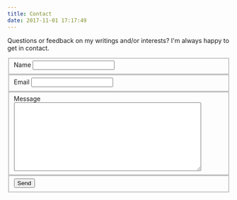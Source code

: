 ```yaml
---
title: Contact
date: 2017-11-01 17:17:49
---
```


Questions or feedback on my writings and/or interests? I'm always happy to get
in contact.

<form action="https://formspree.io/msanatan@gmail.com"
    method="POST"
    id="contact">
    <fieldset class="field">
        <label for="name">Name</label>
        <input type="text" name="name" class="contact-text-input" required />
    </fieldset>
    <fieldset class="field">
        <label for="_replyto">Email</label>
        <input type="email" name="_replyto" class="contact-text-input" required />
    </fieldset>
    <fieldset class="field">
        <label for="message">Message</label>
        <textarea name="message" cols="50" rows="10" class="contact-textarea" required></textarea>
    </fieldset>
    <fieldset class="field field-button">
        <input type="text" name="_gotcha" style="display:none" />
        <input type="hidden" name="_subject" value="Message via http://msanatan.com" />
        <input type="hidden" name="_next" value="/" />
        <input type="submit" class="contact-button" value="Send" />
    </fieldset>
</form>
